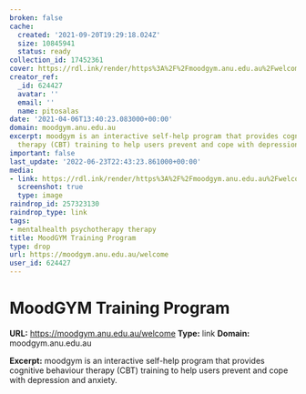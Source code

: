 ```yaml
---
broken: false
cache:
  created: '2021-09-20T19:29:18.024Z'
  size: 10845941
  status: ready
collection_id: 17452361
cover: https://rdl.ink/render/https%3A%2F%2Fmoodgym.anu.edu.au%2Fwelcome
creator_ref:
  _id: 624427
  avatar: ''
  email: ''
  name: pitosalas
date: '2021-04-06T13:40:23.083000+00:00'
domain: moodgym.anu.edu.au
excerpt: moodgym is an interactive self-help program that provides cognitive behaviour
  therapy (CBT) training to help users prevent and cope with depression and anxiety.
important: false
last_update: '2022-06-23T22:43:23.861000+00:00'
media:
- link: https://rdl.ink/render/https%3A%2F%2Fmoodgym.anu.edu.au%2Fwelcome
  screenshot: true
  type: image
raindrop_id: 257323130
raindrop_type: link
tags:
- mentalhealth psychotherapy therapy
title: MoodGYM Training Program
type: drop
url: https://moodgym.anu.edu.au/welcome
user_id: 624427
---
```


# MoodGYM Training Program

**URL:** https://moodgym.anu.edu.au/welcome
**Type:** link
**Domain:** moodgym.anu.edu.au

**Excerpt:** moodgym is an interactive self-help program that provides cognitive behaviour therapy (CBT) training to help users prevent and cope with depression and anxiety.
